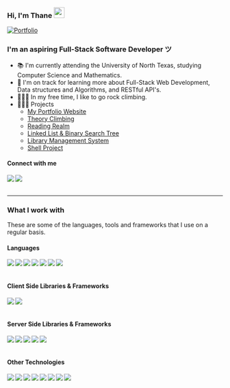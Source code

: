 ### Hi, I'm Thane <img src="https://media.giphy.com/media/hvRJCLFzcasrR4ia7z/giphy.gif" width="25px">
[![Portfolio](https://img.shields.io/website?down_message=%E2%96%BC&label=Portfolio&style=for-the-badge&up_message=%E2%96%B2&url=http%3A%2F%2Fdipanjande.com%2F)](https://thanetate.com)

<h3>I'm an aspiring Full-Stack Software Developer ツ</h3>

- 📚 I'm currently attending the University of North Texas, studying Computer Science and Mathematics. 
- 🌱 I'm on track for learning more about Full-Stack Web Development, Data structures and Algorithms, and RESTful API's.
- 🧗🏻‍♂️ In my free time, I like to go rock climbing.
- 👨🏼‍💻 Projects
  - [My Portfolio Website](https://github.com/thanetate/portfolio-web)
  - [Theory Climbing](https://github.com/thanetate/Clothing-Website)
  - [Reading Realm](https://github.com/thanetate/Reading-Realm)
  - [Linked List & Binary Search Tree](https://github.com/thanetate/DSA-Final-Project)
  - [Library Management System](https://github.com/thanetate/LLMS)
  - [Shell Project](https://github.com/thanetate/Shell-Project)
 

#### Connect with me

<a href="https://www.linkedin.com/in/thanetate/"><img align="left" src="https://img.shields.io/badge/LinkedIn-0A66C2?&style=for-the-badge&logo=LinkedIn&logoColor=white" /></a>
<a href="mailto:thanetate1@gmail.com"><img align="left" src="https://img.shields.io/badge/Email-EA4335?&style=for-the-badge&logo=Gmail&logoColor=white" /></a>

<br/><br/>

---

### What I work with

<p>These are some of the languages, tools and frameworks that I use on a regular basis.</p>

<h4>Languages</h4>
<p>
  <img align="left" src="https://img.shields.io/badge/JavaScript-1c1c1c?&style=flat-square&logo=JavaScript" />
  <img align="left" src="https://img.shields.io/badge/TypeScript-1c1c1c?&style=flat-square&logo=TypeScript" />
  <img align="left" src="https://img.shields.io/badge/C-1c1c1c?&style=flat-square&logo=C" />
  <img align="left" src="https://img.shields.io/badge/C++-1c1c1c?&style=flat-square&logo=C%2B%2B&logoColor=00599C" />
  <img align="left" src="https://img.shields.io/badge/Go-1c1c1c?&style=flat-square&logo=Go" />
  <img align="left" src="https://img.shields.io/badge/HTML-1c1c1c?&style=flat-square&logo=HTML5" />
  <img align="left" src="https://img.shields.io/badge/CSS-1c1c1c?&style=flat-square&logo=CSS3&logoColor=1572B6" />
</p>
  
<br/><br/>

<h4>Client Side Libraries & Frameworks</h4>
<p>
   <img align="left" src="https://img.shields.io/badge/Next-1c1c1c?&style=flat-square&logo=Next.js" />
   <img align="left" src="https://img.shields.io/badge/React-1c1c1c?&style=flat-square&logo=React" />
</p>
  
<br/><br/>

<h4>Server Side Libraries & Frameworks</h4>
<p>
   <img align="left" src="https://img.shields.io/badge/Node-1c1c1c?&style=flat-square&logo=Node.js" />
   <img align="left" src="https://img.shields.io/badge/Express-1c1c1c?&style=flat-square&logo=Express" />
   <img align="left" src="https://img.shields.io/badge/Supabase-1c1c1c?&style=flat-square&logo=Supabase" />
   <img align="left" src="https://img.shields.io/badge/MongoDB-1c1c1c?&style=flat-square&logo=MongoDB" />
   <img align="left" src="https://img.shields.io/badge/SQL-1c1c1c?&style=flat-square&logo=SQL" />
</p>

<br/><br/>

<h4>Other Technologies</h4>
<p>
   <img align="left" src="https://img.shields.io/badge/Vercel-1c1c1c?&style=flat-square&logo=Vercel" />
   <img align="left" src="https://img.shields.io/badge/Visual Studio Code-1c1c1c?&style=flat-square&logo=Visual Studio Code" />
   <img align="left" src="https://img.shields.io/badge/Git-1c1c1c?&style=flat-square&logo=Git" />
   <img align="left" src="https://img.shields.io/badge/GitHub-1c1c1c?&style=flat-square&logo=GitHub" />
   <img align="left" src="https://img.shields.io/badge/GitLab-1c1c1c?&style=flat-square&logo=GitLab" />
   <img align="left" src="https://img.shields.io/badge/Infisical-1c1c1c?&style=flat-square&logo=Infisical" />
   <img align="left" src="https://img.shields.io/badge/Jira-1c1c1c?&style=flat-square&logo=Jira" />
   <img align="left" src="https://img.shields.io/badge/Figma-1c1c1c?&style=flat-square&logo=Figma" />
</p>

<br/><br/>
